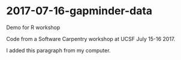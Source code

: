 # 2017-07-16-gapminder-data
Demo for R workshop

Code from a Software Carpentry workshop at UCSF July 15-16 2017.

I added this paragraph from my computer.
